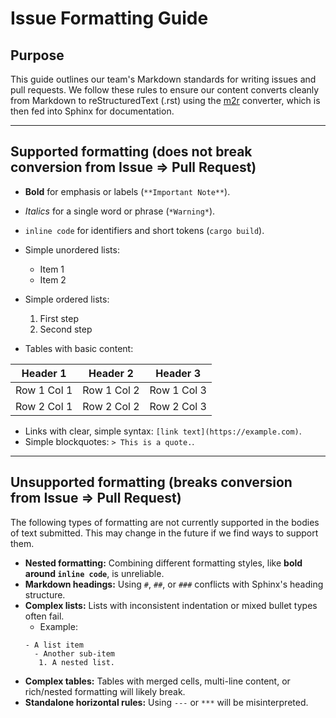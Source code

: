 # Issue Formatting Guide

## Purpose
This guide outlines our team's Markdown standards for writing issues and pull requests. We follow these rules to ensure our content converts cleanly from Markdown to reStructuredText (.rst) using the [m2r](https://pypi.org/project/m2r/) converter, which is then fed into Sphinx for documentation.

---

## Supported formatting (does not break conversion from Issue => Pull Request)
- **Bold** for emphasis or labels (`**Important Note**`).
- *Italics* for a single word or phrase (`*Warning*`).
- `inline code` for identifiers and short tokens (`cargo build`).
- Simple unordered lists:
    - Item 1
    - Item 2
- Simple ordered lists:
    1. First step
    2. Second step


- Tables with basic content:

| Header 1 | Header 2 | Header 3 |
|----------|----------|----------|
| Row 1 Col 1 | Row 1 Col 2 | Row 1 Col 3 |
| Row 2 Col 1 | Row 2 Col 2 | Row 2 Col 3 |

- Links with clear, simple syntax: `[link text](https://example.com)`.
- Simple blockquotes: `> This is a quote.`.

---
## Unsupported formatting (breaks conversion from Issue => Pull Request)

The following types of formatting are not currently supported in the bodies of text submitted. This may change in the future if we find ways to support them.

- **Nested formatting:** Combining different formatting styles, like **bold around `inline code`**, is unreliable.
- **Markdown headings:** Using `#`, `##`, or `###` conflicts with Sphinx's heading structure.
- **Complex lists:** Lists with inconsistent indentation or mixed bullet types often fail.
    - Example:
    ```
    - A list item
      - Another sub-item
       1. A nested list.
    ```
- **Complex tables:** Tables with merged cells, multi-line content, or rich/nested formatting will likely break.
- **Standalone horizontal rules:** Using `---` or `***` will be misinterpreted.
